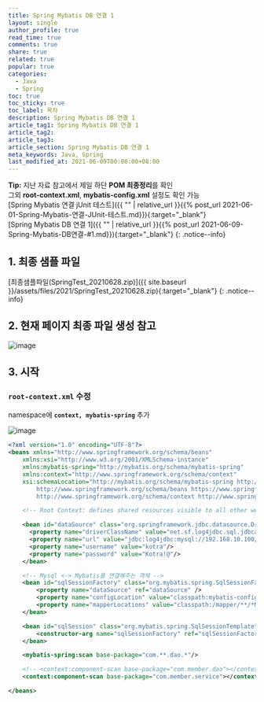 ```yaml
---
title: Spring Mybatis DB 연결 1
layout: single
author_profile: true
read_time: true
comments: true
share: true
related: true
popular: true
categories:
  - Java
  - Spring
toc: true
toc_sticky: true
toc_label: 목차
description: Spring Mybatis DB 연결 1
article_tag1: Spring Mybatis DB 연결 1
article_tag2:
article_tag3:
article_section: Spring Mybatis DB 연결 1
meta_keywords: Java, Spring
last_modified_at: 2021-06-09T00:00:00+08:00
---
```


**Tip:** 지난 자료 참고에서 제일 하단 **POM 최종정리**를 확인  
그외 **root-context.xml**, **mybatis-config.xml** 설정도 확인 가능  
[Spring Mybatis 연결 jUnit 테스트]({{ "" | relative_url }}{{% post_url 2021-06-01-Spring-Mybatis-연결-JUnit-테스트.md}}){:target="\_blank"}  
[Spring Mybatis DB 연결 1]({{ "" | relative_url }}{{% post_url 2021-06-09-Spring-Mybatis-DB연결-#1.md}}){:target="\_blank"}
{: .notice--info}

## 1. 최종 샘플 파일

[최종샘플파일(SpringTest_20210628.zip)]({{ site.baseurl }}/assets/files/2021/SpringTest_20210628.zip){:target="\_blank"}
{: .notice--info}

## 2. 현재 페이지 최종 파일 생성 참고

![image](https://user-images.githubusercontent.com/83876951/123401029-57a94100-d5e1-11eb-85d2-4ba0f14b75f5.png)

## 3. 시작

### `root-context.xml` 수정

namespace에 **`context, mybatis-spring`** 추가

![image](https://user-images.githubusercontent.com/83876951/123773418-9c95e600-d907-11eb-8234-04af1a1e3fbd.png)

```xml
<?xml version="1.0" encoding="UTF-8"?>
<beans xmlns="http://www.springframework.org/schema/beans"
	xmlns:xsi="http://www.w3.org/2001/XMLSchema-instance"
	xmlns:mybatis-spring="http://mybatis.org/schema/mybatis-spring"
	xmlns:context="http://www.springframework.org/schema/context"
	xsi:schemaLocation="http://mybatis.org/schema/mybatis-spring http://mybatis.org/schema/mybatis-spring-1.2.xsd
		http://www.springframework.org/schema/beans https://www.springframework.org/schema/beans/spring-beans.xsd
		http://www.springframework.org/schema/context http://www.springframework.org/schema/context/spring-context-4.3.xsd">

	<!-- Root Context: defines shared resources visible to all other web components -->

	<bean id="dataSource" class="org.springframework.jdbc.datasource.DriverManagerDataSource">
	  <property name="driverClassName" value="net.sf.log4jdbc.sql.jdbcapi.DriverSpy" />
      <property name="url" value="jdbc:log4jdbc:mysql://192.168.10.100/kotraDB?characterEncoding=utf-8&amp;serverTimezone=UTC" />
      <property name="username" value="kotra"/>
      <property name="password" value="Kotra!@"/>
	</bean>

	<!-- Mysql <-> Mybatis를 연결해주는 객체 -->
	<bean id="sqlSessionFactory" class="org.mybatis.spring.SqlSessionFactoryBean">
		<property name="dataSource" ref="dataSource" />
	    <property name="configLocation" value="classpath:mybatis-config.xml" />
		<property name="mapperLocations" value="classpath:/mapper/**/*Mapper.xml" />
	</bean>

 	<bean id="sqlSession" class="org.mybatis.spring.SqlSessionTemplate" destroy-method="clearCache">
		<constructor-arg name="sqlSessionFactory" ref="sqlSessionFactory" />
	</bean>

	<mybatis-spring:scan base-package="com.**.dao.*"/>

	<!-- <context:component-scan base-package="com.member.dao"></context:component-scan> -->
	<context:component-scan base-package="com.member.service"></context:component-scan>

</beans>
```
